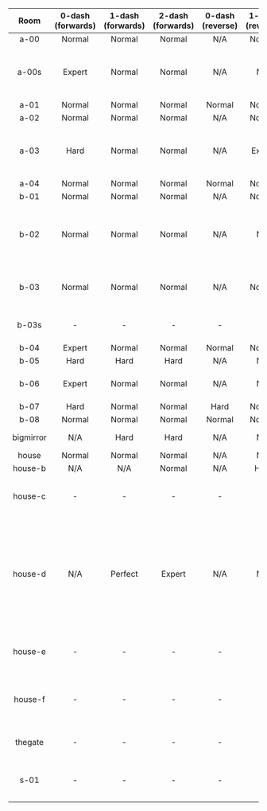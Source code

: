| Room | 0-dash (forwards) | 1-dash (forwards) | 2-dash (forwards) | 0-dash (reverse) | 1-dash (reverse) | 2-dash (reverse) | Comments |
|:-:|:-:|:-:|:-:|:-:|:-:|:-:|-|
| a-00 | Normal | Normal | Normal | N/A | Normal | Normal |  |
| a-00s | Expert | Normal | Normal | N/A | N/A | N/A | Key room, 0DF requires 4-tile overhang grab |
| a-01 | Normal | Normal | Normal | Normal | Normal | Normal |  |
| a-02 | Normal | Normal | Normal | N/A | Normal | Normal |  |
| a-03 | Hard | Normal | Normal | N/A | Expert | Normal | 1DF requires some precise spinner jumps |
| a-04 | Normal | Normal | Normal | Normal | Normal | Normal |  |
| b-01 | Normal | Normal | Normal | N/A | Normal | Normal |  |
| b-02 | Normal | Normal | Normal | N/A | N/A | N/A | Reverse possible but cut due to spawn changes required |
| b-03 | Normal | Normal | Normal | N/A | Normal | Normal | Secret exit requires a dash for dash block |
| b-03s | - | - | - | - | - | - | Cut (big empty screen) |
| b-04 | Expert | Normal | Normal | Normal | Normal | Normal |  |
| b-05 | Hard | Hard | Hard | N/A | N/A | N/A |  |
| b-06 | Expert | Normal | Normal | N/A | N/A | N/A | Key room, key requires one dash |
| b-07 | Hard | Normal | Normal | Hard | Normal | Normal |  |
| b-08 | Normal | Normal | Normal | Normal | Normal | Normal |  |
| bigmirror | N/A | Hard | Hard | N/A | N/A | N/A | Strawberry room |
| house | Normal | Normal | Normal | N/A | N/A | N/A | Heart room |
| house-b | N/A | N/A | Normal | N/A | Hard | Normal |  |
| house-c | - | - | - | - | - | - | 1 dash for left exits, movement free |
| house-d | N/A | Perfect | Expert | N/A | N/A | N/A | 1DF requires 6 corner jumps (4 setupless), 2DF requires two easy corner jumps, reverse possible but boring so cut |
| house-e | - | - | - | - | - | - | 1 dash for secret exit, movement free |
| house-f | - | - | - | - | - | - | Currently dead-end room, movement free |
| thegate | - | - | - | - | - | - | Cut, doesn't work well in randomizer|
| s-01 | - | - | - | - | - | - | Cut (traumatizing secret ending) |